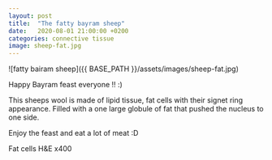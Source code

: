 ```yaml
---
layout: post
title:  "The fatty bayram sheep"
date:   2020-08-01 21:00:00 +0200
categories: connective tissue
image: sheep-fat.jpg
---
```


![fatty bairam sheep]({{ BASE_PATH }}/assets/images/sheep-fat.jpg)

Happy Bayram feast everyone !! :)

This sheeps wool is made of lipid tissue, fat cells with their signet ring appearance. Filled with a one large globule of fat that pushed the nucleus to one side. 


Enjoy the feast and eat a lot of meat :D


Fat cells H&E x400
